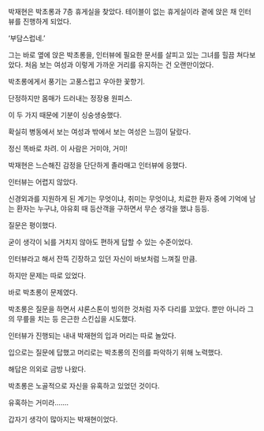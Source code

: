 박재현은 박초롱과 7층 휴게실을 찾았다. 테이블이 없는 휴게실이라 곁에 앉은 채 인터뷰를 진행하게 되었다.

‘부담스럽네.’

그는 바로 옆에 앉은 박초롱을, 인터뷰에 필요한 문서를 살피고 있는 그녀를 힐끔 쳐다보았다. 처음 보는 여성과 이렇게 가까운 거리를 유지하는 건 오랜만이었다.

박초롱에게서 풍기는 고풍스럽고 우아한 꽃향기.

단정하지만 몸매가 드러내는 정장용 원피스.

이 두 가지 때문에 기분이 싱숭생숭했다.

확실히 병동에서 보는 여성과 밖에서 보는 여성은 느낌이 달랐다.

정신 똑바로 차려. 이 사람은 거미야, 거미!

박재현은 느슨해진 감정을 단단하게 졸라매고 인터뷰에 응했다.

인터뷰는 어렵지 않았다.

신경외과를 지원하게 된 계기는 무엇이냐, 취미는 무엇이냐, 치료한 환자 중에 기억에 남는 환자는 누구냐, 야유회 때 등산객을 구하면서 무슨 생각을 했냐 등등.

질문은 평이했다.

굳이 생각이 뇌를 거치지 않아도 편하게 답할 수 있는 수준이었다.

인터뷰라고 해서 잔뜩 긴장하고 있던 자신이 바보처럼 느껴질 만큼.

하지만 문제는 따로 있었다.

바로 박초롱이 문제였다.

박초롱은 질문을 하면서 샤론스톤이 빙의한 것처럼 자주 다리를 꼬았다. 뿐만 아니라 그의 무릎을 치는 등 은근한 스킨십을 시도했다.

인터뷰가 진행되는 내내 박재현의 입과 머리는 따로 놀았다.

입으로는 질문에 답했고 머리로는 박초롱의 진의를 파악하기 위해 노력했다.

해답은 의외로 금방 나왔다.

박초롱은 노골적으로 자신을 유혹하고 있었던 것이다.

유혹하는 거미라…….

갑자기 생각이 많아지는 박재현이었다.